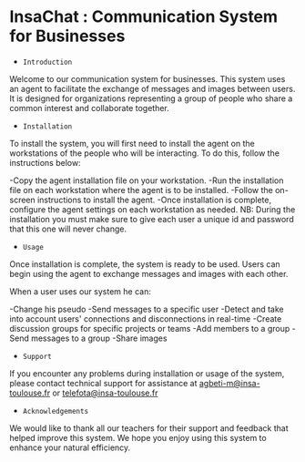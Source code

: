 # InsaChat : Communication System for Businesses

- `Introduction`

Welcome to our communication system for businesses. This system uses an agent to facilitate the exchange of messages and  images between users. It is designed for organizations representing a group of people who share a common interest and collaborate together.

- `Installation`

To install the system, you will first need to install the agent on the workstations of the people who will be interacting. To do this, follow the instructions below:

-Copy the agent installation file on your workstation.
-Run the installation file on each workstation where the agent is to be installed.
-Follow the on-screen instructions to install the agent.
-Once installation is complete, configure the agent settings on each workstation as needed.
NB: During the installation you must make sure to give each user a unique id and password that this one will never change.
 

- `Usage`

Once installation is complete, the system is ready to be used. Users can begin using the agent to exchange messages and images with each other.

When a user uses our system he can:

-Change his pseudo
-Send messages to a specific user 
-Detect and take into account users' connections and disconnections in real-time
-Create discussion groups for specific projects or teams
-Add members to a group
-Send messages to a group
-Share images
	

- `Support`

If you encounter any problems during installation or usage of the system, please contact technical support for assistance at agbeti-m@insa-toulouse.fr or telefota@insa-toulouse.fr


- `Acknowledgements`

We would like to thank all our teachers for their support and feedback that helped improve this system.
We hope you enjoy using this system to enhance your natural efficiency.
